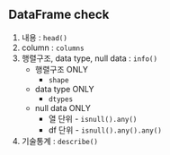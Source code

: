 ## DataFrame check

1. 내용 : `head()`
1. column : `columns`
1. 행렬구조, data type, null data : `info()`
   - 행렬구조 ONLY
     - `shape`
   - data type ONLY
     - `dtypes`
   - null data ONLY
     - 열 단위 - `isnull().any()`
     - df 단위 - `isnull().any().any()`
1. 기술통계 : `describe()`
